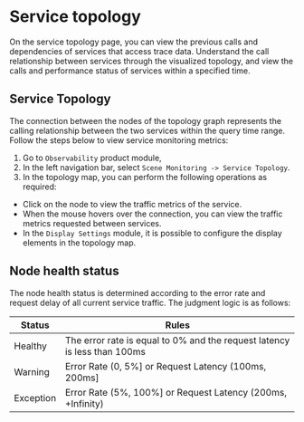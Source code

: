 # Service topology

On the service topology page, you can view the previous calls and dependencies of services that access trace data. Understand the call relationship between services through the visualized topology, and view the calls and performance status of services within a specified time.

## Service Topology

The connection between the nodes of the topology graph represents the calling relationship between the two services within the query time range.
Follow the steps below to view service monitoring metrics:

1. Go to `Observability` product module,
2. In the left navigation bar, select `Scene Monitoring -> Service Topology`.
3. In the topology map, you can perform the following operations as required:

- Click on the node to view the traffic metrics of the service.
- When the mouse hovers over the connection, you can view the traffic metrics requested between services.
- In the `Display Settings` module, it is possible to configure the display elements in the topology map.

     

## Node health status

The node health status is determined according to the error rate and request delay of all current service traffic. The judgment logic is as follows:

| Status | Rules |
| ---- | ---------------------------------------- |
| Healthy | The error rate is equal to 0% and the request latency is less than 100ms |
| Warning | Error Rate (0, 5%] or Request Latency (100ms, 200ms] |
| Exception | Error Rate (5%, 100%] or Request Latency (200ms, +Infinity)|
